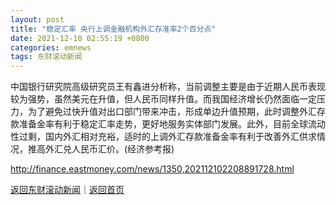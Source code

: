 ```yaml
---
layout: post
title: "稳定汇率 央行上调金融机构外汇存准率2个百分点"
date: 2021-12-10 02:55:19 +0800
categories: emnews
tags: 东财滚动新闻
---
```


中国银行研究院高级研究员王有鑫进分析称，当前调整主要是由于近期人民币表现较为强势，虽然美元在升值，但人民币同样升值。而我国经济增长仍然面临一定压力，为了避免过快升值对出口部门带来冲击，形成单边升值预期，此时调整外汇存款准备金率有利于稳定汇率走势，更好地服务实体部门发展。此外，目前全球流动性过剩，国内外汇相对充裕，适时的上调外汇存款准备金率有利于改善外汇供求情况，推高外汇兑人民币汇价。(经济参考报)

<http://finance.eastmoney.com/news/1350,202112102208891728.html>

[返回东财滚动新闻](//finews.withounder.com/emnews/)｜[返回首页](//finews.withounder.com/)